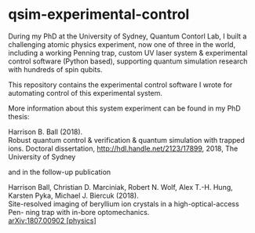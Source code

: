 # qsim-experimental-control
During my PhD at the University of Sydney, Quantum Contorl Lab, I built a challenging atomic physics experiment, now one of three in the world, including a working Penning trap, custom UV laser system & experimental control software (Python based), supporting quantum simulation research with hundreds of spin qubits. 

This repository contains the experimental control software I wrote for automating control of this experimental system. 

More information about this system experiment can be found in my PhD thesis: 

Harrison B. Ball (2018).   
Robust quantum control & verification & quantum simulation with trapped ions.
Doctoral dissertation, http://hdl.handle.net/2123/17899, 2018, The University of Sydney

and in the follow-up publication

Harrison Ball, Christian D. Marciniak, Robert N. Wolf, Alex T.-H. Hung, Karsten Pyka, Michael J. Biercuk (2018).   
Site-resolved imaging of beryllium ion crystals in a high-optical-access Pen- ning trap with in-bore optomechanics. 
<br />
[arXiv:1807.00902 [physics]](https://arxiv.org/abs/1807.00902)
